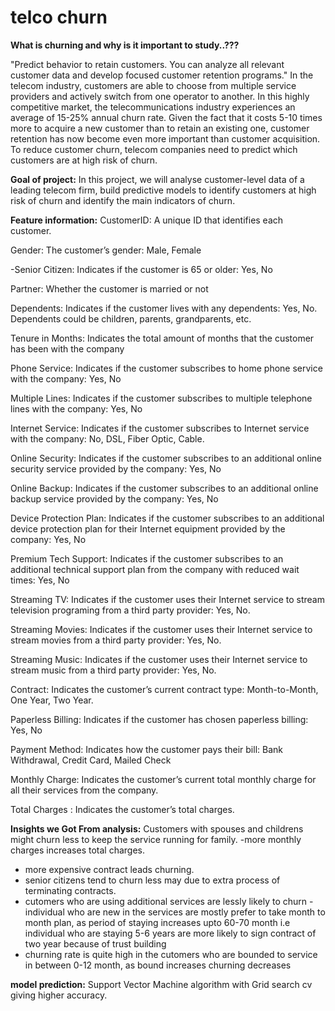 # telco churn 
**What is churning and why is it important to study..???**

"Predict behavior to retain customers. You can analyze all relevant customer data and develop focused customer retention programs."
In the telecom industry, customers are able to choose from multiple service providers and actively switch from one operator to another.
In this highly competitive market, the telecommunications industry experiences an average of 15-25% annual churn rate.
Given the fact that it costs 5-10 times more to acquire a new customer than to retain an existing one, customer retention has now become even more important than customer acquisition.
To reduce customer churn, telecom companies need to predict which customers are at high risk of churn.

**Goal of project:**
In this project, we will analyse customer-level data of a leading telecom firm, build predictive models to identify customers at high risk of churn and identify the main indicators of churn.

**Feature information:**
CustomerID:  A unique ID that identifies each customer.

Gender:  The customer’s gender: Male, Female

-Senior Citizen: Indicates if the customer is 65 or older: Yes, No

Partner:  Whether the customer is married or not

Dependents:  Indicates if the customer lives with any dependents: Yes, No. Dependents could be children, parents, grandparents, etc.

Tenure in Months:  Indicates the total amount of months that the customer has been with the company

Phone Service:  Indicates if the customer subscribes to home phone service with the company: Yes, No

Multiple Lines:  Indicates if the customer subscribes to multiple telephone lines with the company: Yes, No

Internet Service:  Indicates if the customer subscribes to Internet service with the company: No, DSL, Fiber Optic, Cable.

Online Security:  Indicates if the customer subscribes to an additional online security service provided by the company: Yes, No

Online Backup: Indicates if the customer subscribes to an additional online backup service provided by the company: Yes, No

Device Protection Plan:  Indicates if the customer subscribes to an additional device protection plan for their Internet equipment provided by the company: Yes, No

Premium Tech Support:  Indicates if the customer subscribes to an additional technical support plan from the company with reduced wait times: Yes, No

Streaming TV:  Indicates if the customer uses their Internet service to stream television programing from a third party provider: Yes, No.

Streaming Movies: Indicates if the customer uses their Internet service to stream movies from a third party provider: Yes, No.

Streaming Music: Indicates if the customer uses their Internet service to stream music from a third party provider: Yes, No.

Contract: Indicates the customer’s current contract type: Month-to-Month, One Year, Two Year.

Paperless Billing: Indicates if the customer has chosen paperless billing: Yes, No

Payment Method: Indicates how the customer pays their bill: Bank Withdrawal, Credit Card, Mailed Check

Monthly Charge: Indicates the customer’s current total monthly charge for all their services from the company.

Total Charges : Indicates the customer’s total charges.


**Insights we Got From analysis:**
Customers with spouses and childrens might churn less to keep the service running for family.
-more monthly charges increases total charges.
- more expensive contract leads churning.
- senior citizens tend to churn less may due to extra process of terminating contracts.
- cutomers who are using additional services are lessly likely to churn
-individual who are new in the services are mostly prefer to take month to month plan,
as period of staying increases upto 60-70 month i.e individual who are staying 5-6 years are more likely to sign contract of two year because of trust building
- churning rate is quite high in the cutomers who are bounded to service in between 0-12 month, as bound increases churning decreases

**model prediction:**
Support Vector Machine algorithm with Grid search cv giving higher accuracy.
